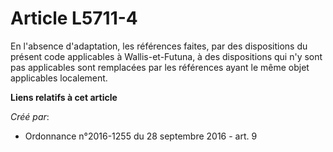 # Article L5711-4

En l'absence d'adaptation, les références faites, par des dispositions du présent code applicables à Wallis-et-Futuna, à des
dispositions qui n'y sont pas applicables sont remplacées par les références ayant le même objet applicables localement.

**Liens relatifs à cet article**

_Créé par_:

  - Ordonnance n°2016-1255 du 28 septembre 2016 - art. 9
